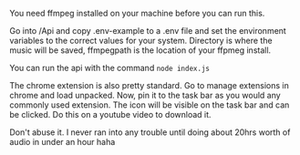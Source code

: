 You need ffmpeg installed on your machine before you can run this.

Go into /Api and copy .env-example to a .env file and set the environment variables to the correct values for your system. Directory is where the music will be saved, ffmpegpath is the location of your ffpmeg install. 

You can run the api with the command ```node index.js```

The chrome extension is also pretty standard. Go to manage extensions in chrome and load unpacked. Now, pin it to the task bar as you would any commonly used extension. The icon will be visible on the task bar and can be clicked. Do this on a youtube video to download it. 

Don't abuse it. I never ran into any trouble until doing about 20hrs worth of audio in under an hour haha
